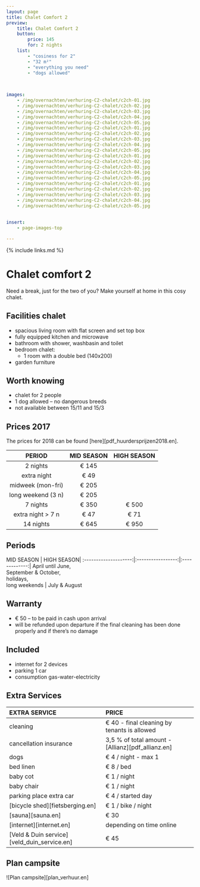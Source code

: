 ```yaml
---
layout: page
title: Chalet Comfort 2 
preview: 
    title: Chalet Comfort 2
    button:
        price: 145
        for: 2 nights
    list:
        - "cosiness for 2"
        - "32 m²"
        - "everything you need"
        - "dogs allowed"
       
       

images:
    - /img/overnachten/verhuring-C2-chalet/c2ch-01.jpg
    - /img/overnachten/verhuring-C2-chalet/c2ch-02.jpg
    - /img/overnachten/verhuring-C2-chalet/c2ch-03.jpg
    - /img/overnachten/verhuring-C2-chalet/c2ch-04.jpg
    - /img/overnachten/verhuring-C2-chalet/c2ch-05.jpg
    - /img/overnachten/verhuring-C2-chalet/c2ch-01.jpg
    - /img/overnachten/verhuring-C2-chalet/c2ch-02.jpg
    - /img/overnachten/verhuring-C2-chalet/c2ch-03.jpg
    - /img/overnachten/verhuring-C2-chalet/c2ch-04.jpg
    - /img/overnachten/verhuring-C2-chalet/c2ch-05.jpg
    - /img/overnachten/verhuring-C2-chalet/c2ch-01.jpg
    - /img/overnachten/verhuring-C2-chalet/c2ch-02.jpg
    - /img/overnachten/verhuring-C2-chalet/c2ch-03.jpg
    - /img/overnachten/verhuring-C2-chalet/c2ch-04.jpg
    - /img/overnachten/verhuring-C2-chalet/c2ch-05.jpg
    - /img/overnachten/verhuring-C2-chalet/c2ch-01.jpg
    - /img/overnachten/verhuring-C2-chalet/c2ch-02.jpg
    - /img/overnachten/verhuring-C2-chalet/c2ch-03.jpg
    - /img/overnachten/verhuring-C2-chalet/c2ch-04.jpg
    - /img/overnachten/verhuring-C2-chalet/c2ch-05.jpg
    
    
insert:
    - page-images-top

---
```


{% include links.md %}

# Chalet comfort 2 

Need a break, just for the two of you? Make yourself at home in this cosy chalet.



## Facilities chalet

- spacious living room with flat screen and set top box
- fully equipped kitchen and microwave
- bathroom with shower, washbasin and toilet
- bedroom chalet:
    - 1 room with a double bed (140x200)
- garden furniture
    
## Worth knowing

- chalet for 2 people
- 1 dog allowed – no dangerous breeds
- not available between 15/11 and 15/3

## Prices 2017

The prices for 2018 can be found [here][pdf_huurdersprijzen2018.en].

PERIOD                |MID SEASON | HIGH SEASON  |
:---------------------:|:------------:|:------------:|
2 nights            |€ 145        |              |    
extra night            |€ 49          |              |
midweek (mon-fri)      |€ 205         |              |
long weekend (3 n) |€ 205        |              |
7 nights             |€ 350         |€ 500         | 
extra night > 7 n       |€ 47          |€ 71          | 
14 nights             |€ 645         |€ 950        | 

## Periods

MID SEASON      |    HIGH SEASON|
:--------------------:|:-----------------:|:-------------:|
 April until June, <br>September & October, <br>holidays, <br>long weekends  | July & August

## Warranty

- € 50 – to be paid in cash upon arrival
- will be refunded upon departure if the final cleaning has been done properly and if there’s no damage 

## Included
- internet for 2 devices
- parking 1 car
- consumption gas-water-electricity 


## Extra Services

EXTRA SERVICE            | PRICE 
:-------------------|:-----------|
cleaning          | € 40 - final cleaning by tenants is allowed
cancellation insurance| 3,5 % of total amount - [Allianz][pdf_allianz.en] 
dogs               | € 4 / night - max 1
bed linen        | € 8 / bed
baby cot          | € 1 / night
baby chair         | € 1 / night
parking place extra car  | € 4 / started day
[bicycle shed][fietsberging.en]| € 1 / bike / night
[sauna][sauna.en]   | € 30
[internet][internet.en]| depending on time online
[Veld & Duin service][veld_duin_service.en]| € 45


## Plan campsite

![Plan campsite][plan_verhuur.en]